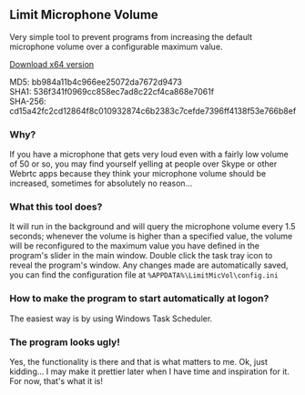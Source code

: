 ## Limit Microphone Volume

Very simple tool to prevent programs from increasing the default
microphone volume over a configurable maximum value.

[Download x64 version](https://github.com/jmautari/LimitMicVol/raw/master/release-x64/LimitMicVol.exe)

MD5: bb984a11b4c966ee25072da7672d9473  
SHA1: 536f341f0969cc858ec7ad8c22cf4ca868e7061f  
SHA-256: cd15a42fc2cd12864f8c010932874c6b2383c7cefde7396ff4138f53e766b8ef

### Why?

If you have a microphone that gets very loud even with a fairly
low volume of 50 or so, you may find yourself yelling at people
over Skype or other Webrtc apps because they think your
microphone volume should be increased, sometimes for absolutely
no reason...

### What this tool does?

It will run in the background and will query the microphone
volume every 1.5 seconds; whenever the volume is higher than a
specified value, the volume will be reconfigured to the maximum
value you have defined in the program's slider in the main window.
Double click the task tray icon to reveal the program's window.
Any changes made are automatically saved, you can find the
configuration file at `%APPDATA%\LimitMicVol\config.ini`

### How to make the program to start automatically at logon?

The easiest way is by using Windows Task Scheduler.

### The program looks ugly!

Yes, the functionality is there and that is what matters to me.
Ok, just kidding... I may make it prettier later when I have time
and inspiration for it. For now, that's what it is!
